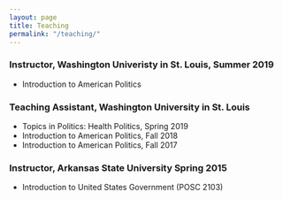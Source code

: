 ```yaml
---
layout: page
title: Teaching
permalink: "/teaching/"
---
```

### Instructor, Washington Univeristy in St. Louis, Summer 2019
* Introduction to American Politics

### Teaching Assistant, Washington University in St. Louis
* Topics in Politics: Health Politics, Spring 2019
* Introduction to American Politics, Fall 2018
* Introduction to American Politics, Fall 2017


### Instructor, Arkansas State University Spring 2015
* Introduction to United States Government (POSC 2103)


